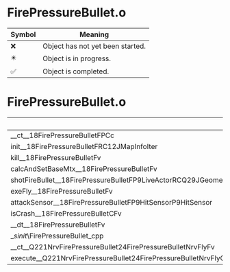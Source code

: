 # FirePressureBullet.o
| Symbol | Meaning 
| ------------- | ------------- 
| :x: | Object has not yet been started. 
| :eight_pointed_black_star: | Object is in progress. 
| :white_check_mark: | Object is completed. 


# FirePressureBullet.o
| Symbol | Decompiled? |
| ------------- | ------------- |
| __ct__18FirePressureBulletFPCc | :white_check_mark: |
| init__18FirePressureBulletFRC12JMapInfoIter | :white_check_mark: |
| kill__18FirePressureBulletFv | :white_check_mark: |
| calcAndSetBaseMtx__18FirePressureBulletFv | :white_check_mark: |
| shotFireBullet__18FirePressureBulletFP9LiveActorRCQ29JGeometry64TPosition3&lt;Q29JGeometry38TMatrix34&lt;Q29JGeometry13SMatrix34C&lt;f&gt;&gt;&gt;RCfbb | :white_check_mark: |
| exeFly__18FirePressureBulletFv | :white_check_mark: |
| attackSensor__18FirePressureBulletFP9HitSensorP9HitSensor | :white_check_mark: |
| isCrash__18FirePressureBulletCFv | :white_check_mark: |
| __dt__18FirePressureBulletFv | :white_check_mark: |
| __sinit_\FirePressureBullet_cpp | :white_check_mark: |
| __ct__Q221NrvFirePressureBullet24FirePressureBulletNrvFlyFv | :white_check_mark: |
| execute__Q221NrvFirePressureBullet24FirePressureBulletNrvFlyCFP5Spine | :white_check_mark: |
